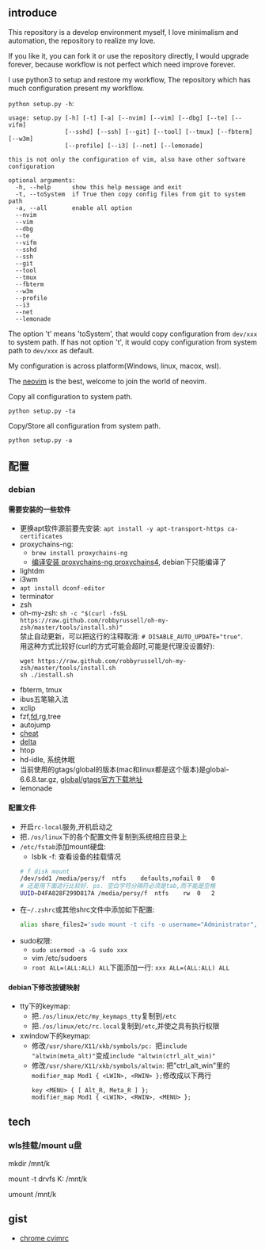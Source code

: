 
## introduce

This repository is a develop environment myself, I love minimalism and automation, the repository to realize my love.

If you like it, you can fork it or use the repository directly, I would upgrade forever, because workflow is not perfect which need improve forever.

I use python3 to setup and restore my workflow, The repository which has much configuration present my workflow.

`python setup.py -h`:
```
usage: setup.py [-h] [-t] [-a] [--nvim] [--vim] [--dbg] [--te] [--vifm]
                [--sshd] [--ssh] [--git] [--tool] [--tmux] [--fbterm] [--w3m]
                [--profile] [--i3] [--net] [--lemonade]

this is not only the configuration of vim, also have other software
configuration

optional arguments:
  -h, --help      show this help message and exit
  -t, --toSystem  if True then copy config files from git to system path
  -a, --all       enable all option
  --nvim
  --vim
  --dbg
  --te
  --vifm
  --sshd
  --ssh
  --git
  --tool
  --tmux
  --fbterm
  --w3m
  --profile
  --i3
  --net
  --lemonade
```
The option 't' means 'toSystem', that would copy configuration from `dev/xxx` to system path. If has not option 't', it would copy configuration from system path to `dev/xxx` as default.

My configuration is across platform(Windows, linux, macox, wsl).

The [neovim](https://github.com/neovim/neovim) is the best, welcome to join the world of neovim.

Copy all configuration to system path.
```shell
python setup.py -ta
```

Copy/Store all configuration from system path.
```shell
python setup.py -a
```

## 配置

### debian

#### 需要安装的一些软件

- 更换apt软件源前要先安装: `apt install -y apt-transport-https ca-certificates`
- proxychains-ng:
  - `brew install proxychains-ng`
  - [编译安装 proxychains-ng proxychains4](https://www.cnblogs.com/xuyaowen/p/proxychians4.html), debian下只能编译了
- lightdm
- i3wm
- `apt install dconf-editor`
- terminator
- zsh
- oh-my-zsh: `sh -c "$(curl -fsSL https://raw.github.com/robbyrussell/oh-my-zsh/master/tools/install.sh)"`  
  禁止自动更新，可以把这行的注释取消: `# DISABLE_AUTO_UPDATE="true"`.  
  用这种方式比较好(curl的方式可能会超时,可能是代理没设置好):
  ```shell
  wget https://raw.github.com/robbyrussell/oh-my-zsh/master/tools/install.sh
  sh ./install.sh
  ```
- fbterm, tmux
- ibus五笔输入法
- xclip
- fzf,[fd](https://github.com/sharkdp/fd),rg,tree
- autojump
- [cheat](https://github.com/cheat/cheat)
- [delta](https://github.com/dandavison/delta)
- htop
- hd-idle, 系统休眠
- 当前使用的gtags/global的版本(mac和linux都是这个版本)是global-6.6.8.tar.gz, [global/gtags官方下载地址](https://ftp.gnu.org/pub/gnu/global/)
- lemonade

#### 配置文件

- 开启`rc-local`服务,开机启动之
- 把`./os/linux`下的各个配置文件复制到系统相应目录上
- `/etc/fstab`添加mount硬盘:
  - lsblk -f: 查看设备的挂载情况
  ```sh
  # f disk mount
  /dev/sdd1	/media/persy/f	ntfs	defaults,nofail	0	0
  # 还是用下面这行比较好. ps. 空白字符分隔符必须是tab,而不能是空格
  UUID=D4FA828F299D817A	/media/persy/f	ntfs	rw	0	2
  ```
- 在`~/.zshrc`或其他shrc文件中添加如下配置:
  ```sh
  alias share_files2='sudo mount -t cifs -o username="Administrator",password="xxxxx" //192.168.0.2/share_files /media/xxx/share_files2'
  ```
- sudo权限:
  - `sudo usermod -a -G sudo xxx`
  - vim /etc/sudoers
  - `root ALL=(ALL:ALL) ALL`下面添加一行: `xxx ALL=(ALL:ALL) ALL`

#### debian下修改按键映射

- tty下的keymap:
  - 把`./os/linux/etc/my_keymaps_tty`复制到`/etc`
  - 把`./os/linux/etc/rc.local`复制到`/etc`,并使之具有执行权限
- xwindow下的keymap: 
  - 修改`/usr/share/X11/xkb/symbols/pc: `把`include "altwin(meta_alt)"`变成`include "altwin(ctrl_alt_win)"`
  - 修改`/usr/share/X11/xkb/symbols/altwin`: 把"ctrl_alt_win"里的`modifier_map Mod1 { <LWIN>, <RWIN> };`修改成以下两行
    ```
    key <MENU> { [ Alt_R, Meta_R ] };
    modifier_map Mod1 { <LWIN>, <RWIN>, <MENU> };
    ```

## tech

### wls挂载/mount u盘

mkdir /mnt/k

mount -t drvfs K: /mnt/k

umount /mnt/k

## gist

- [chrome cvimrc](https://gist.github.com/persytry/624425819f11e9f937328c19396966d9)
